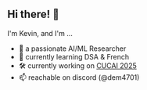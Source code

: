 ## Hi there! 👋

I'm Kevin, and I'm ...

- 🤖 a passionate AI/ML Researcher
- 🌱 currently learning DSA & French
- 🛠️ currently working on [CUCAI 2025](https://cucai.ca/) 
- 📫 reachable on discord (@dem4701)

<!--
**aiejvn/aiejvn** is a ✨ _special_ ✨ repository because its `README.md` (this file) appears on your GitHub profile.

Here are some ideas to get you started:

- 🔭 I’m currently working on ...
- 🌱 I’m currently learning ...
- 👯 I’m looking to collaborate on ...
- 🤔 I’m looking for help with ...
- 💬 Ask me about ...
- 📫 How to reach me: ...
- 😄 Pronouns: ...
- ⚡ Fun fact: ...
-->
